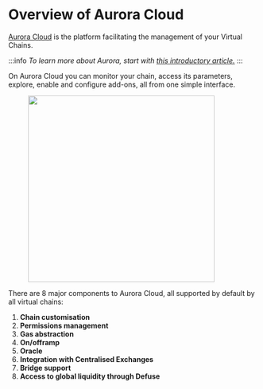 # Overview of Aurora Cloud

[Aurora Cloud](https://auroracloud.dev/) is the platform facilitating the management of your Virtual Chains.

:::info
_To learn more about Aurora, start with_ [_this introductory article._](/aurora-cloud/welcome/introduction)
:::

On Aurora Cloud you can monitor your chain, access its parameters, explore, enable and configure add-ons, all from one simple interface.

<figure><img src="/img/.gitbook/assets/Frame 827 (2).png" alt="" width="375"></img><figcaption></figcaption></figure>

There are 8 major components to Aurora Cloud, all supported by default by all virtual chains:

1. **Chain customisation**
2. **Permissions management**
3. **Gas abstraction**
4. **On/offramp**
5. **Oracle**
6. **Integration with Centralised Exchanges**
7. **Bridge support**
8. **Access to global liquidity through Defuse**
